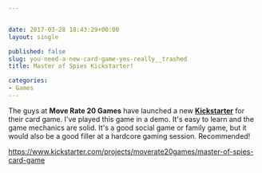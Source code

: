 ```yaml
---


date: 2017-03-28 18:43:29+00:00
layout: single

published: false
slug: you-need-a-new-card-game-yes-really__trashed
title: Master of Spies Kickstarter!

categories:
- Games
---
```


The guys at **Move Rate 20 Games** have launched a new **[Kickstarter](https://www.kickstarter.com/projects/moverate20games/master-of-spies-card-game)** for their card game. I've played this game in a demo. It's easy to learn and the game mechanics are solid. It's a good social game or family game, but it would also be a good filler at a hardcore gaming session. Recommended!



https://www.kickstarter.com/projects/moverate20games/master-of-spies-card-game
